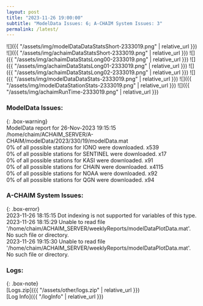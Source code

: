 ```yaml
---
layout: post
title: "2023-11-26 19:00:00"
subtitle: "ModelData Issues: 6; A-CHAIM System Issues: 3"
permalink: /latest/
---
```


![]({{ "/assets/img/modelDataDataStatsShort-2333019.png" | relative_url }})
![]({{ "/assets/img/achaimDataStatsShort-2333019.png" | relative_url }})
![]({{ "/assets/img/achaimDataStatsLong00-2333019.png" | relative_url }})
![]({{ "/assets/img/achaimDataStatsLong01-2333019.png" | relative_url }})
![]({{ "/assets/img/achaimDataStatsLong02-2333019.png" | relative_url }})
![]({{ "/assets/img/modelDataDataStats-2333019.png" | relative_url }})
![]({{ "/assets/img/modelDataStationStats-2333019.png" | relative_url }})
![]({{ "/assets/img/achaimRunTime-2333019.png" | relative_url }})


### ModelData Issues:  
  
{: .box-warning}  
 ModelData report for 26-Nov-2023 19:15:15   
 /home/chaim/ACHAIM_SERVER/A-CHAIM/modelData/2023/330/19/modelData.mat   
 0% of all possible stations for IONO were downloaded. x539   
 0% of all possible stations for SENTINEL were downloaded. x17   
 0% of all possible stations for KASI were downloaded. x91   
 0% of all possible stations for CHAIN were downloaded. x4115   
 0% of all possible stations for NOAA were downloaded. x92   
 0% of all possible stations for QGN were downloaded. x94   
  
### A-CHAIM System Issues:  
  
{: .box-error}  
2023-11-26 18:15:15 Dot indexing is not supported for variables of this type.  
2023-11-26 18:15:29 Unable to read file '/home/chaim/ACHAIM_SERVER/weeklyReports/modelDataPlotData.mat'. No such file or directory.  
2023-11-26 19:15:30 Unable to read file '/home/chaim/ACHAIM_SERVER/weeklyReports/modelDataPlotData.mat'. No such file or directory.  

### Logs:  
  
{: .box-note}  
[Logs.zip]({{ "/assets/other/logs.zip" | relative_url }})  
[Log Info]({{ "/logInfo" | relative_url }})  
